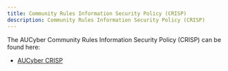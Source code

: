 ```yaml
---
title: Community Rules Information Security Policy (CRISP)
description: Community Rules Information Security Policy (CRISP)
---
```


The AUCyber Community Rules Information Security Policy (CRISP) can be found here:

- [AUCyber CRISP](./Community_Rules_Information_Security_Policy_(CRISP).md)
